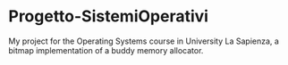# Progetto-SistemiOperativi

My project for the Operating Systems course in University La Sapienza, a bitmap implementation of a buddy memory allocator.
